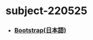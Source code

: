# subject-220525

- ### [Bootstrap(日本語)](https://getbootstrap.jp/docs/5.0/getting-started/introduction/)
